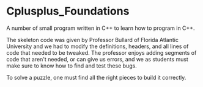 # Cplusplus_Foundations
A number of small program written in C++ to learn how to program in C++.

The skeleton code was given by Professor Bullard of Florida Atlantic University and we had to modify the definitions, headers, and all lines of code that needed to be tweaked. The professor enjoys adding segments of code that aren't needed, or can give us errors, and we as students must make sure to know how to find and test these bugs. 

To solve a puzzle, one must find all the right pieces to build it correctly. 
